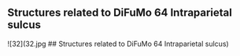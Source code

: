 


## Structures related to DiFuMo 64 Intraparietal sulcus

![32](32.jpg ## Structures related to DiFuMo 64 Intraparietal sulcus)